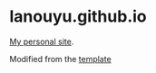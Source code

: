 # lanouyu.github.io

[My personal site](https://lanouyu.github.io).

Modified from the [template](https://github.com/mmistakes/minimal-mistakes)
